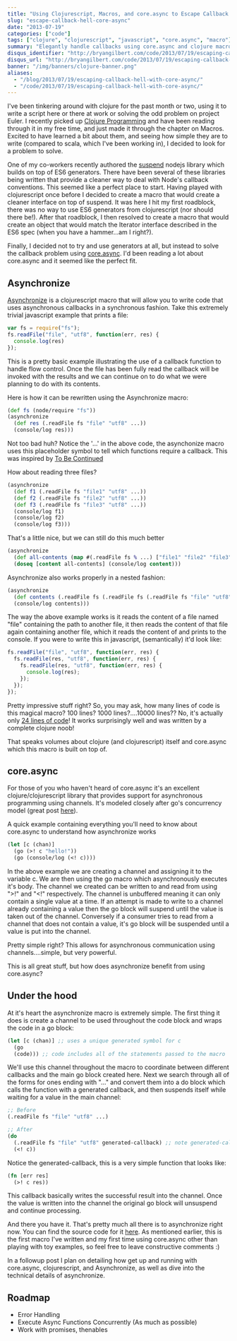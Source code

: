 ```yaml
---
title: "Using Clojurescript, Macros, and core.async to Escape Callback Hell (Asynchronize)"
slug: "escape-callback-hell-core-async"
date: "2013-07-19"
categories: ["code"]
tags: ["clojure", "clojurescript", "javascript", "core.async", "macro"]
summary: "Elegantly handle callbacks using core.async and clojure macros."
disqus_identifier: "http://bryangilbert.com/code/2013/07/19/escaping-callback-hell-with-core-async/"
disqus_url: "http://bryangilbert.com/code/2013/07/19/escaping-callback-hell-with-core-async/"
banner: "/img/banners/clojure-banner.png"
aliases:
  - "/blog/2013/07/19/escaping-callback-hell-with-core-async/"
  - "/code/2013/07/19/escaping-callback-hell-with-core-async/"
---
```


I've been tinkering around with clojure for the past month or two, using it to write a script here or there at work or
solving the odd problem on project Euler. I recently picked up [Clojure Programming](http://www.amazon.com/Clojure-Programming-Chas-Emerick/dp/1449394701/) and have been reading through it
in my free time, and just made it through the chapter on Macros. Excited to have learned a bit about them, and seeing
how simple they are to write (compared to scala, which I've been working in), I decided to look for a problem to solve.

One of my co-workers recently authored the [suspend](https://github.com/jmar777/suspend) nodejs library which builds on top of ES6 generators. There have been
several of these libraries being written that provide a cleaner way to deal with Node's callback conventions. This seemed
like a perfect place to start. Having played with clojurescript once before I decided to create a macro that would create a 
cleaner interface on top of suspend. It was here I hit my first roadblock, there was no way to use ES6 generators from 
clojurescript (nor should there be!). After that roadblock, I then resolved to create a macro that would create an object
that would match the Iterator interface described in the ES6 spec (when you have a hammer...am I right?).

Finally, I decided not to try and use generators at all, but instead to solve the callback problem using [core.async](https://github.com/clojure/core.async).
I'd been reading a lot about core.async and it seemed like the perfect fit.

## Asynchronize

[Asynchronize](https://github.com/gilbertw1/clojures-asynchronize) is a clojurescript macro that will allow you to write code that uses asynchronous callbacks in a synchronous fashion. Take this
extremely trivial javascript example that prints a file:

```javascript
var fs = require("fs");
fs.readFile("file", "utf8", function(err, res) {
  console.log(res)  
});
```

This is a pretty basic example illustrating the use of a callback function to handle flow control. Once the file has been fully read
the callback will be invoked with the results and we can continue on to do what we were planning to do with its contents.

Here is how it can be rewritten using the Asynchronize macro:

```clojure
(def fs (node/require "fs"))
(asynchronize
  (def res (.readFile fs "file" "utf8" ...))
  (console/log res)))
```

Not too bad huh? Notice the '...' in the above code, the asynchonize macro uses this placeholder symbol to tell which functions require a 
callback. This was inspired by [To Be Continued](https://github.com/gregspurrier/to-be-continued)

How about reading three files?

```clojure
(asynchronize
  (def f1 (.readFile fs "file1" "utf8" ...))
  (def f2 (.readFile fs "file2" "utf8" ...))
  (def f3 (.readFile fs "file3" "utf8" ...))
  (console/log f1)
  (console/log f2)
  (console/log f3)))
```

That's a little nice, but we can still do this much better

```clojure
(asynchronize
  (def all-contents (map #(.readFile fs % ...) ["file1" "file2" "file3"]))
  (doseq [content all-contents] (console/log content)))
```

Asynchronize also works properly in a nested fashion:

```clojure
(asynchronize
  (def contents (.readFile fs (.readFile fs (.readFile fs "file" "utf8" ...) "utf8" ...) "utf8" ...))
  (console/log contents)))
```

The way the above example works is it reads the content of a file named "file" containing the path to another file,
it then reads the content of that file again containing another file, which it reads the content of and prints to the
console. If you were to write this in javascript, (semantically) it'd look like:

```javascript
fs.readFile("file", "utf8", function(err, res) {
  fs.readFile(res, "utf8", function(err, res) {
    fs.readFile(res, "utf8", function(err, res) {
      console.log(res);
    });
  });
});
```

Pretty impressive stuff right? So, you may ask, how many lines of code is this magical macro? 100 lines? 1000 lines?....10000 lines??
No, it's actually only [24 lines of code](https://github.com/gilbertw1/clojures-asynchronize/blob/master/src/clojures_asynchronize/macros.clojure)! It works surprisingly well and was written by a complete clojure noob!

That speaks volumes about clojure (and clojurescript) itself and core.async which this macro is built on top of.

## core.async

For those of you who haven't heard of core.async it's an excellent clojure/clojurescript library that provides support for asynchronous
programming using channels. It's modeled closely after go's concurrency model (great post [here](http://blog.drewolson.org/blog/2013/07/04/clojure-core-dot-async-and-go-a-code-comparison/)).

A quick example containing everything you'll need to know about core.async to understand how asynchronize works

```clojure
(let [c (chan)]
  (go (>! c "hello!"))
  (go (console/log (<! c))))
```

In the above example we are creating a channel and assigning it to the variable c. We are then using the go macro which asynchronously
executes it's body. The channel we created can be written to and read from using ">!" and "<!" respectively. The channel is unbuffered
meaning it can only contain a single value at a time. If an attempt is made to write to a channel already containing a value then the go
block will suspend until the value is taken out of the channel. Conversely if a consumer tries to read from a channel that does not
contain a value, it's go block will be suspended until a value is put into the channel.

Pretty simple right? This allows for asynchronous communication using channels....simple, but very powerful.

This is all great stuff, but how does asynchronize benefit from using core.async?

## Under the hood

At it's heart the asynchronize macro is extremely simple. The first thing it does is create a channel to be used throughout the code block
and wraps the code in a go block:

```clojure
(let [c (chan)] ;; uses a unique generated symbol for c
  (go
  (code))) ;; code includes all of the statements passed to the macro
```

We'll use this channel throughout the macro to coordinate between different callbacks and the main go block created here. Next we search through
all of the forms for ones ending with "..." and convert them into a do block which calls the function with a generated callback, and then suspends
itself while waiting for a value in the main channel:

```clojure
;; Before
(.readFile fs "file" "utf8" ...)

;; After
(do
  (.readFile fs "file" "utf8" generated-callback) ;; note generated-callback
  (<! c))
```

Notice the generated-callback, this is a very simple function that looks like:

```clojure
(fn [err res]
  (>! c res))
```

This callback basically writes the successful result into the channel. Once the value is written into the channel the original go block will unsuspend
and continue processing.

And there you have it. That's pretty much all there is to asynchronize right now. You can find the source code for it [here](https://github.com/gilbertw1/clojures-asynchronize).
As mentioned earlier, this is the first macro I've written and my first time using core.async other than playing with toy examples, so feel free to 
leave constructive comments :)

In a followup post I plan on detailing how get up and running with core.async, clojurescript, and Asynchronize, as well as dive into the technical 
details of asynchronize.

## Roadmap

- Error Handling
- Execute Async Functions Concurrently (As much as possible)
- Work with promises, thenables
